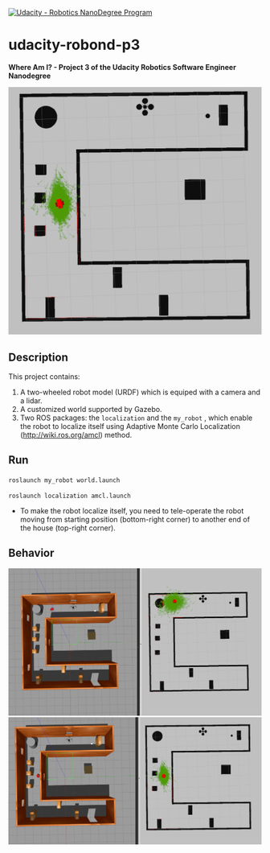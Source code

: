 [![Udacity - Robotics NanoDegree Program](https://camo.githubusercontent.com/0f51a1a655e13e62c95e95dfe5850bf2c20b1dd6/68747470733a2f2f73332d75732d776573742d312e616d617a6f6e6177732e636f6d2f756461636974792d726f626f746963732f45787472612b496d616765732f526f626f4e445f666c61672e706e67)](https://www.udacity.com/robotics)

# udacity-robond-p3

**Where Am I? - Project 3 of the Udacity Robotics Software Engineer Nanodegree**

![Alt text](./docs/profile.png)

## Description

This project contains:

1. A two-wheeled robot model (URDF) which is equiped with a camera and a lidar.
2. A customized world supported by Gazebo. 
3. Two ROS packages: the `localization` and the `my_robot` , which enable the robot to localize itself using Adaptive Monte Carlo Localization (http://wiki.ros.org/amcl) method.



## Run 

`roslaunch my_robot world.launch`

`roslaunch localization amcl.launch`

- To make the robot localize itself, you need to tele-operate the robot moving from starting position (bottom-right corner) to another end of the house (top-right corner).

## Behavior

 <img src = "./docs/loc1.png">



 <img src = "./docs/loc2.png">

